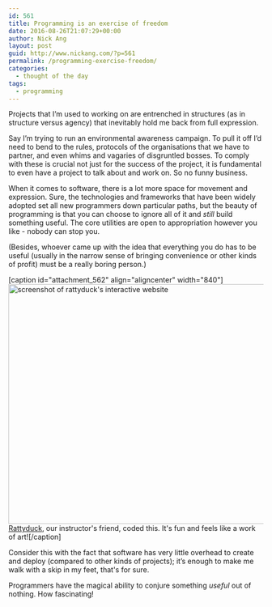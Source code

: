 ```yaml
---
id: 561
title: Programming is an exercise of freedom
date: 2016-08-26T21:07:29+00:00
author: Nick Ang
layout: post
guid: http://www.nickang.com/?p=561
permalink: /programming-exercise-freedom/
categories:
  - thought of the day
tags:
  - programming
---
```

Projects that I’m used to working on are entrenched in structures (as in structure versus agency) that inevitably hold me back from full expression.

Say I’m trying to run an environmental awareness campaign. To pull it off I’d need to bend to the rules, protocols of the organisations that we have to partner, and even whims and vagaries of disgruntled bosses. To comply with these is crucial not just for the success of the project, it is fundamental to even have a project to talk about and work on. So no funny business.

When it comes to software, there is a lot more space for movement and expression. Sure, the technologies and frameworks that have been widely adopted set all new programmers down particular paths, but the beauty of programming is that you can choose to ignore all of it and <i>still</i> build something useful. The core utilities are open to appropriation however you like - nobody can stop you.

(Besides, whoever came up with the idea that everything you do has to be useful (usually in the narrow sense of bringing convenience or other kinds of profit) must be a really boring person.)

[caption id="attachment_562" align="aligncenter" width="840"]<img class="size-large wp-image-562" src="http://www.nickang.com/wp-content/uploads/2016/08/Screen-Shot-2016-08-26-at-9.02.10-pm-1024x578.png" alt="screenshot of rattyduck's interactive website" width="840" height="474" /> <a href="http://Rattyduck.com/nodeplay/">Rattyduck</a>, our instructor's friend, coded this. It's fun and feels like a work of art![/caption]

Consider this with the fact that software has very little overhead to create and deploy (compared to other kinds of projects); it’s enough to make me walk with a skip in my feet, that's for sure.

Programmers have the magical ability to conjure something <i>useful</i> out of nothing. How fascinating!